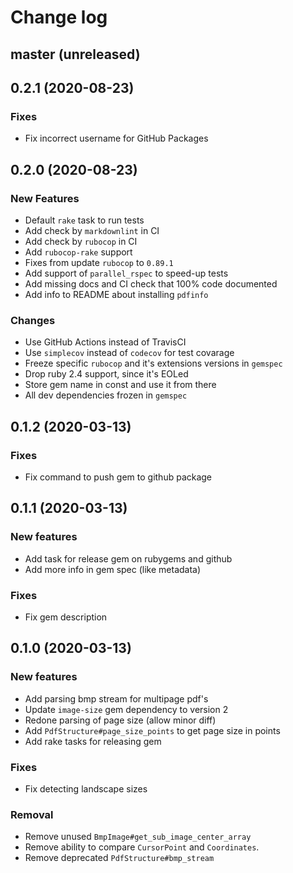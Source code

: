 # Change log

## master (unreleased)

## 0.2.1 (2020-08-23)

### Fixes

* Fix incorrect username for GitHub Packages

## 0.2.0 (2020-08-23)

### New Features

* Default `rake` task to run tests
* Add check by `markdownlint` in CI
* Add check by `rubocop` in CI
* Add `rubocop-rake` support
* Fixes from update `rubocop` to `0.89.1`
* Add support of `parallel_rspec` to speed-up tests
* Add missing docs and CI check that 100% code documented
* Add info to README about installing `pdfinfo`

### Changes

* Use GitHub Actions instead of TravisCI
* Use `simplecov` instead of `codecov` for test covarage
* Freeze specific `rubocop` and it's extensions versions in `gemspec`
* Drop ruby 2.4 support, since it's EOLed
* Store gem name in const and use it from there
* All dev dependencies frozen in `gemspec`

## 0.1.2 (2020-03-13)

### Fixes

* Fix command to push gem to github package

## 0.1.1 (2020-03-13)

### New features

* Add task for release gem on rubygems and github
* Add more info in gem spec (like metadata)

### Fixes

* Fix gem description

## 0.1.0 (2020-03-13)

### New features

* Add parsing bmp stream for multipage pdf's
* Update `image-size` gem dependency to version 2  
* Redone parsing of page size (allow minor diff)
* Add `PdfStructure#page_size_points` to get page size in points
* Add rake tasks for releasing gem

### Fixes

* Fix detecting landscape sizes

### Removal

* Remove unused `BmpImage#get_sub_image_center_array`
* Remove ability to compare `CursorPoint` and `Coordinates`.
* Remove deprecated `PdfStructure#bmp_stream`
